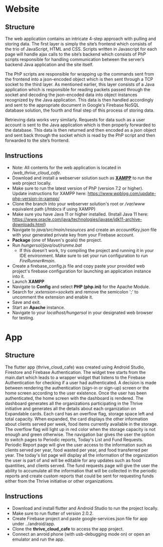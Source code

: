 # Website
## Structure
The web application contains an intricate 4-step approach with pulling and storing data. The first layer is simply the site’s frontend which consists of the trio of JavaScript, HTML and CSS. Scripts written in Javascript for each page will handle ajax calls to the site’s backend which consists of PhP scripts responsible for handling communication between the server’s backend Java application and the site itself. 

The PhP scripts are responsible for wrapping up the commands sent from the frontend into a json-encoded object which is then sent through a TCP socket to the third layer. As mentioned earlier, this layer consists of a Java application which is responsible for reading packets passed through the socket and decoding the json-encoded data into  object instances recognized by the Java application. This data is then handled accordingly and sent to the appropriate document in Google's Firebase NoSQL database solution, the fourth and final step of this process of storing data.

Retrieving data works very similarly. Requests for data such as a user account is sent to the Java application which is then properly forwarded to the database. This data is then returned and then encoded as a json object and sent back through the socket which is read by the PhP script and then forwarded to the site’s frontend. 

## Instructions
* Note: All contents for the web application is located in */web_thrive_cloud_cafe*.
* Download and install a webserver solution such as [**XAMPP**](https://www.apachefriends.org/download.html) to run the web project locally.
* Make sure to run the latest version of PhP (version 7.2 or higher). Update instructions for XAMPP here: https://www.wpblog.com/update-php-version-in-xampp/
* Clone the branch into your webserver solution's root or */var/www* equivalent path (*/htdocs* if using XAMPP)
* Make sure you have Java 11 or higher installed. (Install Java 11 here: https://www.oracle.com/java/technologies/javase/jdk11-archive-downloads.html)
* Navigate to *java/src/main/resources* and create an *accountKey.json* file with your generated private key from your Firebase account. 
* **Package** (one of Maven's goals) the project.
* Run *hungersol/java/out/runme.bat*
  - If this doesn't work, try compiling the project and running it in your IDE environment. Make sure to set your run configuration to run *FireRunner#main*.
* Create a firebase_config.js file and copy paste your provided web project's firebase configuration for launching an application instance into it.
* Launch **XAMPP**
* Navigate to **Config** and select **PHP (php.ini)** for the Apache Module.
* Search for *;extension=sockets* and remove the semicolon ';' to uncomment the extension and enable it. 
* Save and exit.
* Start an **Apache** instance.
* Navigate to your *localhost/hungersol* in your designated web browser for testing.

# App
## Structure
The flutter app (thrive_cloud_cafe) was created using Android Studio, Firestore and Firebase Authentication. The widget tree starts from the main.dart which leads to a wrapper widget that listens to the Firebase Authentication for checking if a user had authenticated. A decision is made between rendering the authentication (sign-in or sign-up) screen or the home screen according to the user existence. Once the user has been authenticated, the home screen with the dashboard is rendered. The dashboard generates all the organizations participating in the Thrive initiative and generates all the details about each organization on Expandable cards. Each card has an overflow flag, storage space left and total capacity. When expanded, the card displays the other information about clients served per week, food items currently available in the storage. The overflow flag will light up in red color when the storage capacity is not enough and green otherwise. The navigation bar gives the user the option to switch pages to Periodic reports, Today's List and Fund Requests. Periodic Report page will give the user access to the information such as clients served per year, food wasted per year, and food transferred per year. The today's list page will display all the information of the organization the user is part of and will be editable for any updates such as food quantities, and clients served. The fund requests page will give the user the ability to accumulate all the information that will be collected in the periodic reports and create custom reports that could be sent for requesting funds either from the Thrive initiative or other organizations. 

## Instructions
* Download and install flutter and Android Studio to run the project locally.
* Make sure to run flutter of version 2.0.2.
* Create Firebase project and paste google-services.json file for app under ../android/app.
* Clone the **thrive_cloud_cafe** to access the app project.
* Connect an anroid phone (with usb-debugging mode on) or open an emulator and run the app.

